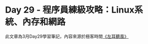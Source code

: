 # Day 29 - 程序員練級攻略：Linux系統、內存和網路



此文章為3月Day29學習筆記，內容來源於極客時間[《左耳聽風》](https://time.geekbang.org/column/article/9759)
